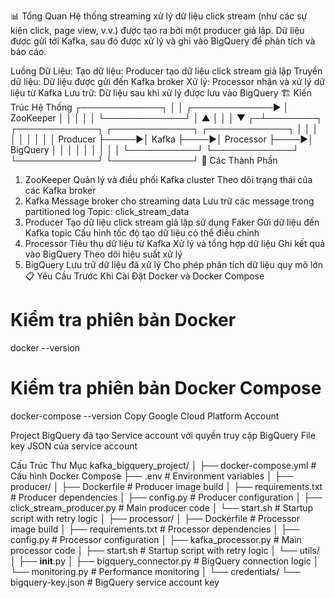 📊 Tổng Quan
Hệ thống streaming xử lý dữ liệu click stream (như các sự kiện click, page view, v.v.) được tạo ra bởi một producer giả lập. Dữ liệu được gửi tới Kafka, sau đó được xử lý và ghi vào BigQuery để phân tích và báo cáo.

Luồng Dữ Liệu:
Tạo dữ liệu: Producer tạo dữ liệu click stream giả lập
Truyền dữ liệu: Dữ liệu được gửi đến Kafka broker
Xử lý: Processor nhận và xử lý dữ liệu từ Kafka
Lưu trữ: Dữ liệu sau khi xử lý được lưu vào BigQuery
🏗️ Kiến Trúc Hệ Thống
┌─────────────┐
│ │
┌─────────────► │ ZooKeeper │
│ │ │
│ └─────────────┘
│ ▲
│ │
│ ▼
┌─┴────────┐ ┌─────────────┐ ┌─────────────┐ ┌─────────────┐
│ │ │ │ │ │ │ │
│ Producer ├─────►│ Kafka ├────►│ Processor ├────►│ BigQuery │
│ │ │ │ │ │ │ │
└───────────┘ └─────────────┘ └─────────────┘ └─────────────┘
🧩 Các Thành Phần

1. ZooKeeper
   Quản lý và điều phối Kafka cluster
   Theo dõi trạng thái của các Kafka broker
2. Kafka
   Message broker cho streaming data
   Lưu trữ các message trong partitioned log
   Topic: click_stream_data
3. Producer
   Tạo dữ liệu click stream giả lập sử dụng Faker
   Gửi dữ liệu đến Kafka topic
   Cấu hình tốc độ tạo dữ liệu có thể điều chỉnh
4. Processor
   Tiêu thụ dữ liệu từ Kafka
   Xử lý và tổng hợp dữ liệu
   Ghi kết quả vào BigQuery
   Theo dõi hiệu suất xử lý
5. BigQuery
   Lưu trữ dữ liệu đã xử lý
   Cho phép phân tích dữ liệu quy mô lớn
   📋 Yêu Cầu Trước Khi Cài Đặt
   Docker và Docker Compose

# Kiểm tra phiên bản Docker

docker --version

# Kiểm tra phiên bản Docker Compose

docker-compose --version
Copy
Google Cloud Platform Account

Project BigQuery đã tạo
Service account với quyền truy cập BigQuery
File key JSON của service account

Cấu Trúc Thư Mục
kafka_bigquery_project/
│
├── docker-compose.yml # Cấu hình Docker Compose
├── .env # Environment variables
│
├── producer/
│ ├── Dockerfile # Producer image build
│ ├── requirements.txt # Producer dependencies
│ ├── config.py # Producer configuration
│ ├── click_stream_producer.py # Main producer code
│ └── start.sh # Startup script with retry logic
│
├── processor/
│ ├── Dockerfile # Processor image build
│ ├── requirements.txt # Processor dependencies
│ ├── config.py # Processor configuration
│ ├── kafka_processor.py # Main processor code
│ ├── start.sh # Startup script with retry logic
│ └── utils/
│ ├── **init**.py
│ ├── bigquery_connector.py # BigQuery connection logic
│ └── monitoring.py # Performance monitoring
│
└── credentials/
└── bigquery-key.json # BigQuery service account key
